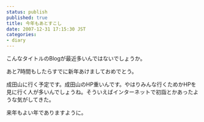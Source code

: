 ```yaml
---
status: publish
published: true
title: 今年もあとすこし
date: 2007-12-31 17:15:30 JST
categories:
- diary
---
```

こんなタイトルのBlogが最近多いんではないでしょうか。

あと7時間もしたらすでに新年あけましておめでとう。

成田山に行く予定です。成田山のHP重いんです。やはりみんな行くためかHPを見に行く人が多いんでしょうね。そういえばインターネットで初詣とかあったような気がしてきた。

来年もよい年でありますように。
